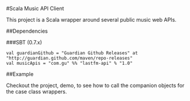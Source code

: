 #Scala Music API Client

This project is a Scala wrapper around several public music web APIs.

##Dependencies

###SBT (0.7.x)

	val guardianGithub = "Guardian Github Releases" at "http://guardian.github.com/maven/repo-releases"
  	val musicApis = "com.gu" %% "lastfm-api" % "1.0"

##Example

Checkout the project, demo, to see how to call the companion objects for the case class wrappers.	
